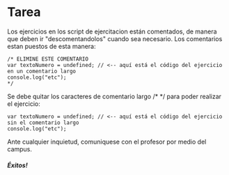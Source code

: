 # Tarea

Los ejercicios en los script de ejercitacion están comentados, de manera que deben ir "descomentandolos" cuando sea necesario. Los comentarios estan puestos de esta manera:

```
/* ELIMINE ESTE COMENTARIO
var textoNumero = undefined; // <-- aquí está el código del ejercicio en un comentario largo
console.log("etc");
*/
```

Se debe quitar los caracteres de comentario largo /*  */ para poder realizar el ejercicio:

```
var textoNumero = undefined; // <-- aquí está el código del ejercicio sin el comentario largo
console.log("etc");
```
Ante cualquier inquietud, comuniquese con el profesor  por medio del campus.

##### Éxitos!
